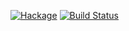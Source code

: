 [![Hackage](https://img.shields.io/hackage/v/Tensor.svg)](https://hackage.haskell.org/package/Tensor)
[![Build Status](https://github.com/svenpanne/Tensor/actions/workflows/haskell-ci.yml/badge.svg)](https://github.com/svenpanne/Tensor/actions/workflows/haskell-ci.yml)
